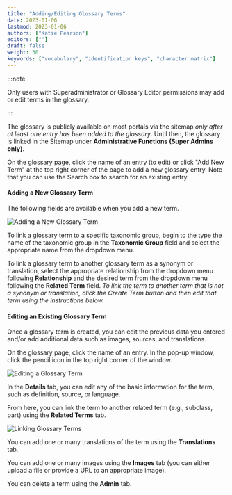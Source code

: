 ```yaml
---
title: "Adding/Editing Glossary Terms"
date: 2023-01-06
lastmod: 2023-01-06
authors: ["Katie Pearson"]
editors: [""]
draft: false
weight: 30
keywords: ["vocabulary", "identification keys", "character matrix"]
---
```


:::note

Only users with Superadministrator or Glossary Editor permissions may add or edit terms in the glossary.

:::

The glossary is publicly available on most portals via the sitemap _only after at least one entry has been added to the glossary_. Until then, the glossary is linked in the Sitemap under **Administrative Functions (Super Admins only)**.

On the glossary page, click the name of an entry (to edit) or click "Add New Term" at the top right corner of the page to add a new glossary entry. Note that you can use the Search box to search for an existing entry.

#### Adding a New Glossary Term

The following fields are available when you add a new term.

![Adding a New Glossary Term](/img/addglossaryterm.png)

To link a glossary term to a specific taxonomic group, begin to the type the name of the taxonomic group in the **Taxonomic Group** field and select the appropriate name from the dropdown menu.

To link a glossary term to another glossary term as a synonym or translation, select the appropriate relationship from the dropdown menu following **Relationship** and the desired term from the dropdown menu following the **Related Term** field. _To link the term to another term that is not a synonym or translation, click the Create Term button and then edit that term using the instructions below._

#### Editing an Existing Glossary Term

Once a glossary term is created, you can edit the previous data you entered and/or add additional data such as images, sources, and translations.

On the glossary page, click the name of an entry. In the pop-up window, click the pencil icon in the top right corner of the window.

![Editing a Glossary Term](/img/editglossaryterm.png)

In the **Details** tab, you can edit any of the basic information for the term, such as definition, source, or language.

From here, you can link the term to another related term (e.g., subclass, part) using the **Related Terms** tab.

![Linking Glossary Terms](/img/glossaryrelatedterm.png)

You can add one or many translations of the term using the **Translations** tab.

You can add one or many images using the **Images** tab (you can either upload a file or provide a URL to an appropriate image).

You can delete a term using the **Admin** tab.
